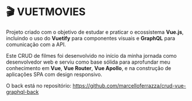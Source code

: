 # 🎬 VUETMOVIES

Projeto criado com o objetivo de estudar e praticar o ecossistema **Vue.js**, incluindo o uso do **Vuetify** para componentes visuais e **GraphQL** para comunicação com a API.

Este CRUD de filmes foi desenvolvido no início da minha jornada como desenvolvedor web e serviu como base sólida para aprofundar meu conhecimento em **Vue**, **Vue Router**, **Vue Apollo**, e na construção de aplicações SPA com design responsivo.

O back está no repositório: https://github.com/marcelloferrazza/crud-vue-graphql-back
